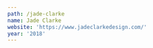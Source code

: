 ```yaml
---
path: /jade-clarke
name: Jade Clarke
website: 'https://www.jadeclarkedesign.com/'
year: '2018'
---
```


